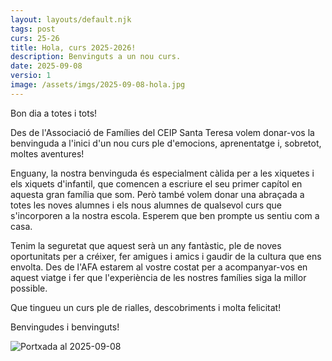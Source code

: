 ```yaml
---
layout: layouts/default.njk
tags: post
curs: 25-26
title: Hola, curs 2025-2026!
description: Benvinguts a un nou curs.
date: 2025-09-08
versio: 1
image: /assets/imgs/2025-09-08-hola.jpg
---
```


Bon dia a totes i tots!

Des de l'Associació de Famílies del CEIP Santa Teresa volem donar-vos la benvinguda a l'inici d'un nou curs ple d'emocions, aprenentatge i, sobretot, moltes aventures!

Enguany, la nostra benvinguda és especialment càlida per a les xiquetes i els xiquets d'infantil, que comencen a escriure el seu primer capítol en aquesta gran família que som. Però també volem donar una abraçada a totes les noves alumnes i els nous alumnes de qualsevol curs que s'incorporen a la nostra escola. Esperem que ben prompte us sentiu com a casa.

Tenim la seguretat que aquest serà un any fantàstic, ple de noves oportunitats per a créixer, fer amigues i amics i gaudir de la cultura que ens envolta. Des de l'AFA estarem al vostre costat per a acompanyar-vos en aquest viatge i fer que l'experiència de les nostres famílies siga la millor possible.

Que tingueu un curs ple de rialles, descobriments i molta felicitat!

Benvingudes i benvinguts!

![Portxada al 2025-09-08](/assets/imgs/2025-09-08-hola.jpg)

